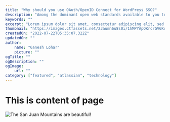 ```yaml
---
title: "Why should you use OAuth/OpenID Connect for WordPress SSO?"
description: "Among the dominant open web standards available to you today, OAuth and OpenID Connect (OIDC) are perhaps the most flexible, reliable, and easy to use. Let’s see why both these are so widely used, and why you may want to think about implementing Single Sign-On (SSO) onto your website."
keywords: ""
excerpt: "Lorem ipsum dolor sit amet, consectetur adipiscing elit, sed do eiusmod tempor incididunt ut labore et dolore magna aliqua. Praesent elementum facilisis leo vel fringilla est ullamcorper eget. At imperdiet dui accumsan sit amet nulla facilities morbi tempus."
thumbnail: "https://images.ctfassets.net/23aumh6u8s0i/1hMPYApOKrcrGV6Koi2Ekt/041eb09b09ae149d3d497beae72ee221/Introducing_Auth0_Actions02A.png"
createdOn: "2022-07-22T05:35:07.322Z"
updatedOn: ""
author:
    name: "Ganesh Lohar"
    picture: ""
ogTitle: ""
ogDescription: ""
ogImage:
    url: ""
category: ["featured", "atlassian", "technology"]
---
```


# This is content of page

![The San Juan Mountains are beautiful!](https://mdg.imgix.net/assets/images/san-juan-mountains.jpg?auto=format&fit=clip&q=40&w=1080)
